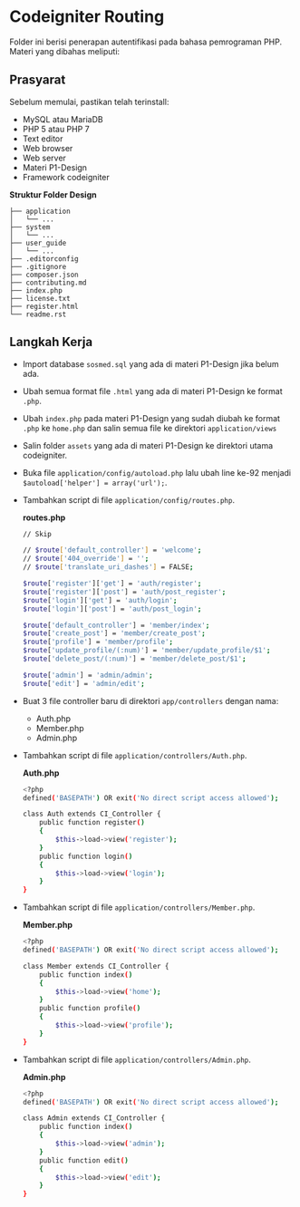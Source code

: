 
# Codeigniter Routing

Folder ini berisi penerapan autentifikasi pada bahasa pemrograman PHP. Materi yang dibahas meliputi:

## Prasyarat

Sebelum memulai, pastikan telah terinstall:
* MySQL atau MariaDB
* PHP 5 atau PHP 7
* Text editor
* Web browser
* Web server
* Materi P1-Design
* Framework codeigniter


**Struktur Folder Design**

```text
├── application
│   └── ...
├── system
│   └── ...
├── user_guide
│   └── ...
├── .editorconfig
├── .gitignore
├── composer.json
├── contributing.md
├── index.php
├── license.txt
├── register.html
└── readme.rst
```

## Langkah Kerja

* Import database `sosmed.sql` yang ada di materi P1-Design jika belum ada.
* Ubah semua format file `.html` yang ada di materi P1-Design ke format `.php`.
* Ubah `index.php` pada materi P1-Design yang sudah diubah ke format `.php` ke `home.php` dan salin semua file ke direktori `application/views`
* Salin folder `assets` yang ada di materi P1-Design ke direktori utama codeigniter.
* Buka file `application/config/autoload.php` lalu ubah line ke-92 menjadi `$autoload['helper'] = array('url');`.

* Tambahkan script di file `application/config/routes.php`.

	**routes.php**
	```bash
	// Skip

    // $route['default_controller'] = 'welcome';
    // $route['404_override'] = '';
    // $route['translate_uri_dashes'] = FALSE;

    $route['register']['get'] = 'auth/register';
    $route['register']['post'] = 'auth/post_register';
    $route['login']['get'] = 'auth/login';
    $route['login']['post'] = 'auth/post_login';

    $route['default_controller'] = 'member/index';
    $route['create_post'] = 'member/create_post';
    $route['profile'] = 'member/profile';
    $route['update_profile/(:num)'] = 'member/update_profile/$1';
    $route['delete_post/(:num)'] = 'member/delete_post/$1';

    $route['admin'] = 'admin/admin';
    $route['edit'] = 'admin/edit';

    ```
* Buat 3 file controller baru di direktori `app/controllers` dengan nama:
  * Auth.php
  * Member.php
  * Admin.php

* Tambahkan script di file `application/controllers/Auth.php`.

	**Auth.php**
	```bash
	<?php
    defined('BASEPATH') OR exit('No direct script access allowed');

    class Auth extends CI_Controller {
        public function register()
        {
            $this->load->view('register');
        }
        public function login()
        {
            $this->load->view('login');
        }
    }
    ```

* Tambahkan script di file `application/controllers/Member.php`.

	**Member.php**
	```bash
	<?php
    defined('BASEPATH') OR exit('No direct script access allowed');

    class Member extends CI_Controller {
        public function index()
        {
            $this->load->view('home');
        }
        public function profile()
        {
            $this->load->view('profile');
        }
    }
    ```

* Tambahkan script di file `application/controllers/Admin.php`.

	**Admin.php**
	```bash
	<?php
    defined('BASEPATH') OR exit('No direct script access allowed');

    class Admin extends CI_Controller {
        public function index()
        {
            $this->load->view('admin');
        }
        public function edit()
        {
            $this->load->view('edit');
        }
    }
    ```

